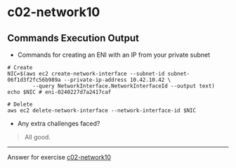 # c02-network10

## Commands Execution Output

- Commands for creating an ENI with an IP from your private subnet

```
# Create
NIC=$(aws ec2 create-network-interface --subnet-id subnet-06f1d3f2fc56b989a --private-ip-address 10.42.10.42 \
        --query NetworkInterface.NetworkInterfaceId --output text)
echo $NIC # eni-0240227d7a2417caf

# Delete
aws ec2 delete-network-interface --network-interface-id $NIC
```

- Any extra challenges faced?

> All good.

<!-- Don't change anything below this point-->
***
Answer for exercise [c02-network10](https://github.com/devopsacademyau/academy/blob/893381c6f0b69434d9e8597d3d4b1c17f9bc1371/classes/02class/exercises/c02-network10/README.md)